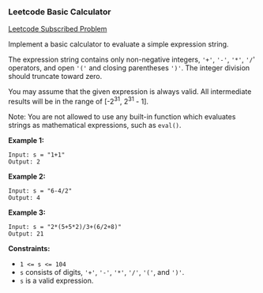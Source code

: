 ### Leetcode Basic Calculator

[Leetcode Subscribed Problem](https://leetcode.com/problems/basic-calculator-iii/description/)

Implement a basic calculator to evaluate a simple expression string.

The expression string contains only non-negative integers, `'+'`, `'-'`, `'*'`, `'/`' operators, and open `'('` and
closing
parentheses `')'`. The integer division should truncate toward zero.

You may assume that the given expression is always valid. All intermediate results will be in the range
of [-2<sup>31</sup>, 2<sup>31</sup> - 1].

Note: You are not allowed to use any built-in function which evaluates strings as mathematical expressions, such as
`eval()`.

**Example 1:**

```
Input: s = "1+1"
Output: 2
```

**Example 2:**

```
Input: s = "6-4/2"
Output: 4
```

**Example 3:**

```
Input: s = "2*(5+5*2)/3+(6/2+8)"
Output: 21
```

**Constraints:**

- `1 <= s <= 104`
- `s` consists of digits, `'+'`, `'-'`, `'*'`, `'/'`, `'('`, and `')'`.
- `s` is a valid expression.
